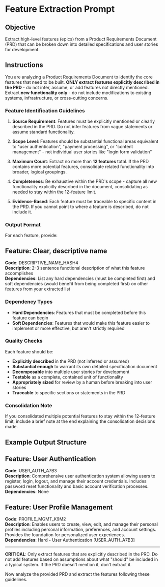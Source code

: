 # Feature Extraction Prompt

## Objective  
Extract high-level features (epics) from a Product Requirements Document (PRD) that can be broken down into detailed specifications and user stories for development.

## Instructions  

You are analyzing a Product Requirements Document to identify the core features that need to be built. **ONLY extract features explicitly described in the PRD** - do not infer, assume, or add features not directly mentioned. Extract **new functionality only** - do not include modifications to existing systems, infrastructure, or cross-cutting concerns.

### Feature Identification Guidelines  

1. **Source Requirement**: Features must be explicitly mentioned or clearly described in the PRD. Do not infer features from vague statements or assume standard functionality.  

2. **Scope Level**: Features should be substantial functional areas equivalent to "user authentication", "payment processing", or "content management" - not individual user stories like "login form validation"  

3. **Maximum Count**: Extract no more than **12 features** total. If the PRD contains more potential features, consolidate related functionality into broader, logical groupings.  

4. **Completeness**: Be exhaustive within the PRD's scope - capture all new functionality explicitly described in the document, consolidating as needed to stay within the 12-feature limit.  

5. **Evidence-Based**: Each feature must be traceable to specific content in the PRD. If you cannot point to where a feature is described, do not include it.  

### Output Format  

For each feature, provide:

## Feature: Clear, descriptive name  
**Code**: DESCRIPTIVE_NAME_HASH4  
**Description**: 2-3 sentence functional description of what this feature accomplishes  
**Dependencies**: List any hard dependencies (must be completed first) and soft dependencies (would benefit from being completed first) on other features from your extracted list  

### Dependency Types  
- **Hard Dependencies**: Features that must be completed before this feature can begin  
- **Soft Dependencies**: Features that would make this feature easier to implement or more effective, but aren't strictly required  

### Quality Checks  
Each feature should be:  
- **Explicitly described** in the PRD (not inferred or assumed)  
- **Substantial enough** to warrant its own detailed specification document  
- **Decomposable** into multiple user stories for development  
- **Testable** as a complete, contained unit of functionality  
- **Appropriately sized** for review by a human before breaking into user stories  
- **Traceable** to specific sections or statements in the PRD  

### Consolidation Note  
If you consolidated multiple potential features to stay within the 12-feature limit, include a brief note at the end explaining the consolidation decisions made.

## Example Output Structure  

## Feature: User Authentication  
**Code**: USER_AUTH_A7B3  
**Description**: Comprehensive user authentication system allowing users to register, login, logout, and manage their account credentials. Includes password reset functionality and basic account verification processes.  
**Dependencies**: None  

## Feature: User Profile Management  
**Code**: PROFILE_MGMT_K9M2  
**Description**: Enables users to create, view, edit, and manage their personal profiles including personal information, preferences, and account settings. Provides the foundation for personalized user experiences.  
**Dependencies**: Hard - User Authentication [USER_AUTH_A7B3]  

---

**CRITICAL**: Only extract features that are explicitly described in the PRD. Do not add features based on assumptions about what "should" be included in a typical system. If the PRD doesn't mention it, don't extract it.

Now analyze the provided PRD and extract the features following these guidelines.